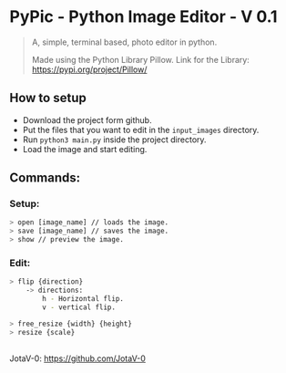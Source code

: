 # PyPic - Python Image Editor - V 0.1
> A, simple, terminal based, photo editor in python.
> 
> Made using the Python Library Pillow.
> Link for the Library: https://pypi.org/project/Pillow/

## How to setup
* Download the project form github.
* Put the files that you want to edit in the ``` input_images ``` directory.
* Run ```python3 main.py``` inside the project directory.
* Load the image and start editing.
## Commands:
### Setup:
```sh
> open [image_name] // loads the image.
> save [image_name] // saves the image.
> show // preview the image.
```
### Edit:
```sh
> flip {direction}
    -> directions:
        h - Horizontal flip.
        v - vertical flip.

> free_resize {width} {height}
> resize {scale}
```
##
JotaV-0: https://github.com/JotaV-0
